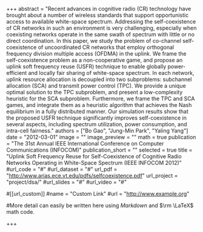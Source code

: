 +++
abstract = "Recent advances in cognitive radio (CR) technology have brought about a number of wireless standards that support opportunistic access to available white-space spectrum. Addressing the self-coexistence of CR networks in such an environment is very challenging, especially when coexisting networks operate in the same swath of spectrum with little or no direct coordination. In this paper, we study the problem of co-channel self-coexistence of uncoordinated CR networks that employ orthogonal frequency division multiple access (OFDMA) in the uplink. We frame the self-coexistence problem as a non-cooperative game, and propose an uplink soft frequency reuse (USFR) technique to enable globally power-efficient and locally fair sharing of white-space spectrum. In each network, uplink resource allocation is decoupled into two subproblems: subchannel allocation (SCA) and transmit power control (TPC). We provide a unique optimal solution to the TPC subproblem, and present a low-complexity heuristic for the SCA subproblem. Furthermore, we frame the TPC and SCA games, and integrate them as a heuristic algorithm that achieves the Nash equilibrium in a fully distributed manner. Our simulation results show that the proposed USFR technique significantly improves self-coexistence in several aspects, including spectrum utilization, power consumption, and intra-cell fairness."
authors = ["Bo Gao", "Jung-Min Park", "Yaling Yang"]
date = "2012-03-01"
image = ""
image_preview = ""
math = true
publication = "The 31st Annual IEEE International Conference on Computer Communications (INFOCOM)"
publication_short = ""
selected = true
title = "Uplink Soft Frequency Reuse for Self-Coexistence of Cognitive Radio Networks Operating in White-Space Spectrum (IEEE INFOCOM 2012)"
#url_code = "#"
#url_dataset = "#"
url_pdf = "http://www.arias.ece.vt.edu/pdfs/selfcoexistence.pdf"
url_project = "project/dsa/"
#url_slides = "#"
#url_video = "#"

#[[url_custom]]
#name = "Custom Link"
#url = "http://www.example.org"

#More detail can easily be written here using *Markdown* and $\rm \LaTeX$ math code.

+++

